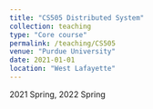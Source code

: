 ```yaml
---
title: "CS505 Distributed System"
collection: teaching
type: "Core course"
permalink: /teaching/CS505
venue: "Purdue University"
date: 2021-01-01
location: "West Lafayette"
---
```

2021 Spring, 2022 Spring
